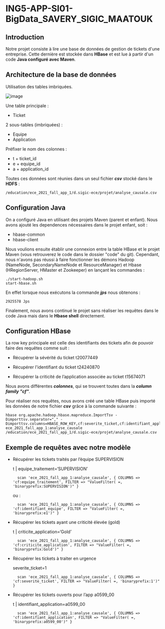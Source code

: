 # ING5-APP-SI01-BigData_SAVERY_SIGIC_MAATOUK

## Introduction
Notre projet consiste à lire une base de données de gestion de tickets d'une entreprise. Cette dernière est stockée dans **HBase** et est lue à partir d'un code **Java configuré avec Maven**.


## Architecture de la base de données
Utilisation des tables imbriquées.

![image](https://user-images.githubusercontent.com/47555601/147259664-3771dc47-0a7f-4bb0-a7d8-444cc5f2dc2e.png)

Une table principale :
- Ticket

2 sous-tables (imbriquées) :
- Equipe
- Application

Préfixer le nom des colonnes :
- t + ticket_id
- e + equipe_id
- a + application_id

Toutes ces données sont réunies dans un seul fichier ***csv*** stocké dans le **HDFS** :
```console
/education/ece_2021_fall_app_1/d.sigic-ece/projet/analyse_causale.csv
```

## Configuration Java
On a configuré Java en utilisant des projets Maven (parent et enfant). Nous avons ajouté les dependences nécessaires dans le projet enfant, soit :
- hbase-common
- hbase-client

Nous voulions ensuite établir une connexion entre la table HBase et le projet Maven (vous retrouverez le code dans le dossier "code" du git). 
Cependant, nous n'avons pas réussi à faire fonctionner les démons Hadoop (NameNode, SecondaryNameNode et ResourceManager) et Hbase (HRegionServer, HMaster et Zookeeper) en lançant les commandes :
```console
./start-hadoop.sh
start-hbase.sh
```

En effet lorsque nous exécutons la commande ***jps*** nous obtenons :
```console
2925578 Jps
```

Finalement, nous avons continué le projet sans réaliser les requêtes dans le code Java mais dans le **Hbase shell** directement.

## Configuration HBase
La row key principale est celle des identifiants des tickets afin de pouvoir faire des requêtes comme suit :
- Récupérer la sévérité du ticket t20077449
	
- Récupérer l'identifiant du ticket t24240870 
	
- Récupérer la criticité de l’application associée au ticket t15674071

Nous avons différentes ***colonnes***, qui se trouvent toutes dans la ***column family "cf"***.
	
Pour réaliser nos requêtes, nous avons créé une table HBase puis importé les données de notre fichier ***csv*** grâce à la commande suivante :
```console
hbase org.apache.hadoop.hbase.mapreduce.ImportTsv -Dimporttsv.separator="," -Dimporttsv.columns=HBASE_ROW_KEY,cf:severite_ticket,cf:identifiant_application,cf:criticite_application,cf:statut_application,cf:date_ouverture_application,cf:semaine_ouverture_application,cf:identifiant_equipe,cf:equipe_traitement ece_2021_fall_app_1:analyse_causale /education/ece_2021_fall_app_1/d.sigic-ece/projet/analyse_causale.csv

```

## Exemple de requêtes avec notre modèle

- Récupérer les tickets traités par l’équipe SUPERVISION

	t | equipe_traitement=‘SUPERVISION’

    	scan 'ece_2021_fall_app_1:analyse_causale', { COLUMNS => 'cf:equipe_traitement', FILTER => "ValueFilter( =, 'binaryprefix:SUPERVISION')" }
    
    ou : 
    
    	scan 'ece_2021_fall_app_1:analyse_causale', { COLUMNS => 'cf:identifiant_equipe', FILTER => "ValueFilter( =, 'binaryprefix:e1')" } 


- Récupérer les tickets ayant une criticité élevée (gold)

	t | criticite_application=‘Gold’
	
		scan 'ece_2021_fall_app_1:analyse_causale', { COLUMNS => 'cf:criticite_application', FILTER => "ValueFilter( =, 'binaryprefix:Gold')" } 


- Récupérer les tickets à traiter en urgence

	severite_ticket=1

		scan 'ece_2021_fall_app_1:analyse_causale', { COLUMNS => 'cf:severite_ticket', FILTER => "ValueFilter( =, 'binaryprefix:1')" } 

	

- Récupérer les tickets ouverts pour l’app a0599_00

	t | identifiant_application=a0599_00

		scan 'ece_2021_fall_app_1:analyse_causale', { COLUMNS => 'cf:identifiant_application', FILTER => "ValueFilter( =, 'binaryprefix:a0599_00')" } 

